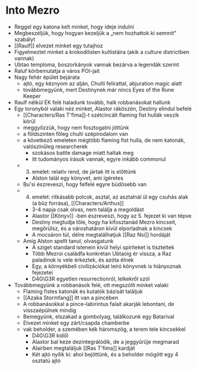---
---

# Into Mezro

- Reggel egy katona kelt minket, hogy ideje indulni
- Megbeszéljük, hogy hogyan kezeljük a „nem hozhattok ki semmit” szabályt
- [[Raulf]] elvezet minket egy tutajhoz
- Figyelmeztet minket a krokodilisten kultistáira (akik a culture districtben vannak)
- Ubtao temploma, boszorkányok vannak bezárva a legendák szerint
- Raluf körbemutatja a város POI-jait
- Nagy fehér épület bejárata
  - ajtó, egy kéznyom az alján, Chulti felirattal, abjuration magic alatt
  - továbbmegyünk, mert Destinynek már nincs Eyes of the Rune Keeper
- Raulf nélkül ÉK felé haladunk tovább, halk robbanásokat hallunk
- Egy toronyból valaki néz minket, Alastor ráköszön, Destiny elindul befelé
  - [[Characters/Ras T'fima]]-t szétcincált flaming fist hullák veszik körül
  - meggyőzzük, hogy nem fosztogatni jöttünk
  - a földszinten főleg chulti szépirodalom van
  - a következő emeleten mégtöbb flaming fist hulla, de nem katonák, valószínűleg researcherek
    - szokásos battle damage miatt haltak meg
    - itt tudományos írások vannak, egyre inkább commonul
  - 3.  emelet: relatív rend, de jártak itt is előttünk
    - Alston talál egy könyvet, ami ígéretes
  - Bu'si észreveszi, hogy felfelé egyre büdösebb van
  - 4.  emelet: ritkásabb polcok, asztal, az asztalnál ül egy csuhás alak (a bűz forrása), [[Characters/Arthus]]
    - 3-4 napja csak olvas, nem találja a megoldást
    - Alastor [[Könyv]] -ben észreveszi, hogy az 5. fejezet ki van tépve
    - Destiny megtudja tőle, hogy ha kifosztanád Mezro kincseit, megőrülsz, és a városhatáron kívül elporladnak a kincsek
    - A mocsáron túl, délre megtalálhatjuk [[Raz Nsi]] hordáját
  - Amíg Alston spellt tanul, olvasgatunk
    - A sziget standard istenein kívül helyi spiriteket is tiszteltek
    - Több Mezroi családfa konkrétan Ubtaoig ér vissza, a Raz paladinok is vele érkeztek, és azóta élnek
    - Egy, a környékbeli civilizációkat leíró könyvnek is hiányoznak fejezetei
    - D4G\\G3R egyetlen resurrectionról, lelkekről szól
- Továbbmegyünk a robbanások felé, ott megszólít minket valaki
  - Flaming fistes katonák és kutatók bázisát találjuk
  - [[Azaka Stormfang]] itt van a pincében
  - A robbanásokkal a pince-labirintus falait akarják lebontani, de visszaépülnek mindig
  - Bemegyünk, elszakad a gombolyag, találkozunk egy Batarival
  - Elvezet minket egy zárt/csapda chamberbe
  - vak beholder, a szemében kék háromszög, a terem tele kincsekkel
    - D4G\\G3R kidől
    - Alastor bal keze dezintegrálódik, de a jeggyűrűje megmarad
    - Alairben megtaláljuk [[Ras T'fima]] kardját
    - Két ajtó nyílik ki: ahol bejöttünk, és a beholder mögött egy 4 osztatú ajtó

